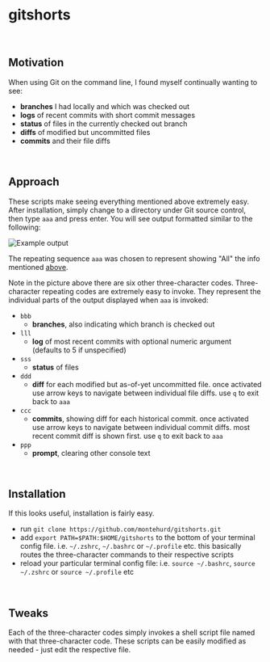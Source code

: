 # gitshorts

&nbsp;

## Motivation

When using Git on the command line, I found myself continually wanting to see:
- **branches** I had locally and which was checked out
- **logs** of recent commits with short commit messages
- **status** of files in the currently checked out branch
- **diffs** of modified but uncommitted files
- **commits** and their file diffs

&nbsp;

## Approach

These scripts make seeing everything mentioned above extremely easy. After installation, simply change to a directory under Git source control, then type `aaa` and press enter. You will see output formatted similar to the following:

![Example output](https://raw.github.com/montehurd/gitshorts/master/screenshot.png)

The repeating sequence `aaa` was chosen to represent showing "All" the info mentioned [above](#user-content-motivation).

Note in the picture above there are six other three-character codes. Three-character repeating codes are extremely easy to invoke. They represent the individual parts of the output displayed when `aaa` is invoked:

- `bbb`
    - **branches**, also indicating which branch is checked out
- `lll`
    - **log** of most recent commits with optional numeric argument (defaults to 5 if unspecified)
- `sss`
    - **status** of files
- `ddd`
    - **diff** for each modified but as-of-yet uncommitted file. once activated use arrow keys to navigate between individual file diffs. use `q` to exit back to `aaa`
- `ccc`
    - **commits**, showing diff for each historical commit. once activated use arrow keys to navigate between individual commit diffs. most recent commit diff is shown first. use `q` to exit back to `aaa`
- `ppp`
    - **prompt**, clearing other console text

&nbsp;

## Installation

If this looks useful, installation is fairly easy.

- run `git clone https://github.com/montehurd/gitshorts.git`
- add `export PATH=$PATH:$HOME/gitshorts` to the bottom of your terminal config file. i.e. `~/.zshrc`, `~/.bashrc` or `~/.profile` etc. this basically routes the three-character commands to their respective scripts
- reload your particular terminal config file: i.e. `source ~/.bashrc`, `source ~/.zshrc` or `source ~/.profile` etc

&nbsp;

## Tweaks

Each of the three-character codes simply invokes a shell script file named with that three-character code. These scripts can be easily modified as needed - just edit the respective file.
